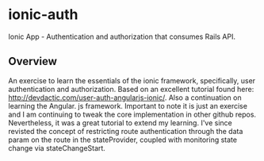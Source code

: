 # ionic-auth
Ionic App - Authentication and authorization that consumes Rails API.

## Overview
An exercise to learn the essentials of the ionic framework, specifically, user authentication and authorization. Based on an excellent tutorial found here: http://devdactic.com/user-auth-angularjs-ionic/. Also a continuation on learning the Angular. js framework. Important to note it is just an exercise and I am continuing to tweak the core implementation in other github repos. Nevertheless, it was a great tutorial to extend my learning. I've since revisted the concept of restricting route authentication through the data param on the route in the stateProvider, coupled with monitoring state change via stateChangeStart. 


